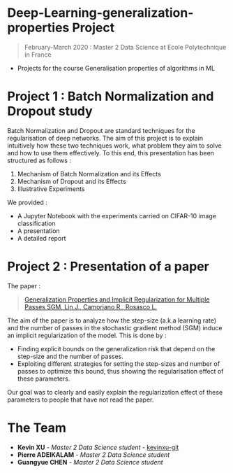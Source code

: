 # Deep-Learning-generalization-properties Project
> February-March 2020 : Master 2 Data Science at Ecole Polytechnique in France

+ Projects for the course Generalisation properties of algorithms in ML

# Project 1 : Batch Normalization and Dropout study
Batch Normalization and Dropout are standard techniques for the regularisation of deep networks.
The aim of this project is to explain intuitively how these two techniques work, what problem they aim to solve and how to use them effectively. To this end, this presentation has been structured as follows :
1. Mechanism of Batch Normalization and its Effects
2. Mechanism of Dropout and its Effects
3. Illustrative Experiments

We provided : 
+ A Jupyter Notebook with the experiments carried on CIFAR-10 image classification
+ A presentation 
+ A detailed report
 
# Project 2 : Presentation of a paper
The paper : 
> [Generalization Properties and Implicit Regularization for Multiple Passes SGM, Lin J., Camoriano R., Rosasco L.](http://proceedings.mlr.press/v48/lina16.pdf)

The aim of the paper is to analyze how the step-size (a.k.a learning rate) and the number of passes in the stochastic gradient method (SGM) induce an implicit regularization of the model. This is done by :
+ Finding explicit bounds on the generalization risk that depend on the step-size and the number of passes.
+ Exploiting different strategies for setting the step-sizes and number of passes to optimize this bound, thus showing the regularisation effect of these parameters.

Our goal was to clearly and easily explain the regularization effect of these parameters to people that have not read the paper.

# The Team
+ **Kevin XU** - *Master 2 Data Science student* - [kevinxu-git](https://github.com/kevinxu-git)
+ **Pierre ADEIKALAM** - *Master 2 Data Science student*
+ **Guangyue CHEN** - *Master 2 Data Science student* 
